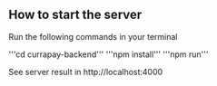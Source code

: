 ## How to start the server

Run the following commands in your terminal 

'''cd currapay-backend'''
'''npm install'''
'''npm run'''

See server result in http://localhost:4000